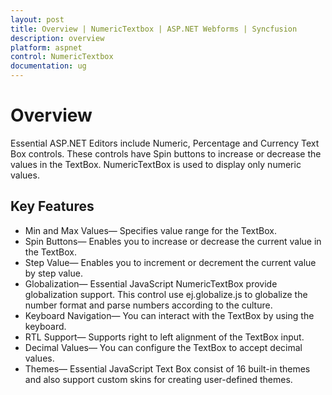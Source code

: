 ```yaml
---
layout: post
title: Overview | NumericTextbox | ASP.NET Webforms | Syncfusion
description: overview
platform: aspnet
control: NumericTextbox
documentation: ug
---
```


# Overview

Essential ASP.NET Editors include Numeric, Percentage and Currency Text Box controls. These controls have Spin buttons to increase or decrease the values in the TextBox. NumericTextBox is used to display only numeric values. 

## Key Features

* Min and Max Values— Specifies value range for the TextBox.
* Spin Buttons— Enables you to increase or decrease the current value in the TextBox.
* Step Value— Enables you to increment or decrement the current value by step value.
* Globalization— Essential JavaScript NumericTextBox provide globalization support. This control use ej.globalize.js to globalize the number format and parse numbers according to the culture.
* Keyboard Navigation— You can interact with the TextBox by using the keyboard.
* RTL Support— Supports right to left alignment of the TextBox input.
* Decimal Values— You can configure the TextBox to accept decimal values.
* Themes— Essential JavaScript Text Box consist of 16 built-in themes and also support custom skins for creating user-defined themes.
